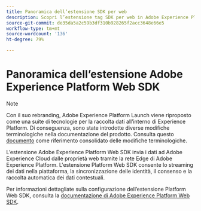 ```yaml
---
title: Panoramica dell’estensione SDK per web
description: Scopri l’estensione tag SDK per web in Adobe Experience Platform.
source-git-commit: de35da5a2c59b3df310b928265f2acc3648e66e5
workflow-type: tm+mt
source-wordcount: '136'
ht-degree: 79%

---
```


# Panoramica dell’estensione Adobe Experience Platform Web SDK

>[!NOTE]
>
>Con il suo rebranding, Adobe Experience Platform Launch viene riproposto come una suite di tecnologie per la raccolta dati all’interno di Experience Platform. Di conseguenza, sono state introdotte diverse modifiche terminologiche nella documentazione del prodotto. Consulta questo [documento](../../../term-updates.md) come riferimento consolidato delle modifiche terminologiche.

L’estensione Adobe Experience Platform Web SDK invia i dati ad Adobe Experience Cloud dalle proprietà web tramite la rete Edge di Adobe Experience Platform. L&#39;estensione Platform Web SDK consente lo streaming dei dati nella piattaforma, la sincronizzazione delle identità, il consenso e la raccolta automatica dei dati contestuali.

Per informazioni dettagliate sulla configurazione dell’estensione Platform Web SDK, consulta la [documentazione di Adobe Experience Platform Web SDK](https://experienceleague.adobe.com/docs/experience-platform/edge/extension/web-sdk-extension.html?lang=it#extension).
